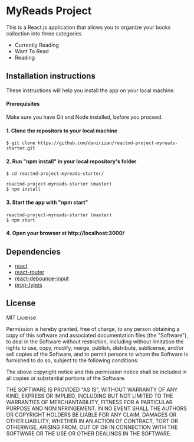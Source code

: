 # MyReads Project

This is a React.js application that allows you to organize your books collection into three categories
* Currently Reading
* Want To Read
* Reading

## Installation instructions

These instructions will help you install the app on your local machine.

#### Prerequisites

Make sure you have Git and Node installed, before you proceed.

#### 1. Clone the repositors to your local machine

```
$ git clone https://github.com/daniriian/reactnd-project-myreads-starter.git
```

#### 2. Run "npm install" in your local repository's folder

```
$ cd reactnd-project-myreads-starter/
```
```
reactnd-project-myreads-starter (master)
$ npm install
```

#### 3. Start the app with "npm start"

```
reactnd-project-myreads-starter (master)
$ npm start
```

#### 4. Open your browser at http://localhost:3000/

## Dependencies

+ [react](https://github.com/facebook/react)
+ [react-router](https://github.com/ReactTraining/react-router)
+ [react-debounce-input](https://github.com/nkbt/react-debounce-input)
+ [prop-types](https://github.com/facebook/prop-types)

## License

MIT License

Permission is hereby granted, free of charge, to any person obtaining a copy
of this software and associated documentation files (the "Software"), to deal
in the Software without restriction, including without limitation the rights
to use, copy, modify, merge, publish, distribute, sublicense, and/or sell
copies of the Software, and to permit persons to whom the Software is
furnished to do so, subject to the following conditions:

The above copyright notice and this permission notice shall be included in all
copies or substantial portions of the Software.

THE SOFTWARE IS PROVIDED "AS IS", WITHOUT WARRANTY OF ANY KIND, EXPRESS OR
IMPLIED, INCLUDING BUT NOT LIMITED TO THE WARRANTIES OF MERCHANTABILITY,
FITNESS FOR A PARTICULAR PURPOSE AND NONINFRINGEMENT. IN NO EVENT SHALL THE
AUTHORS OR COPYRIGHT HOLDERS BE LIABLE FOR ANY CLAIM, DAMAGES OR OTHER
LIABILITY, WHETHER IN AN ACTION OF CONTRACT, TORT OR OTHERWISE, ARISING FROM,
OUT OF OR IN CONNECTION WITH THE SOFTWARE OR THE USE OR OTHER DEALINGS IN THE
SOFTWARE.